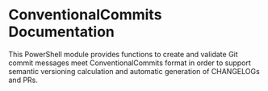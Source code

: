 # ConventionalCommits Documentation

This PowerShell module provides functions to create and validate Git commit messages meet ConventionalCommits format in order to support semantic versioning calculation and automatic generation of CHANGELOGs and PRs.
